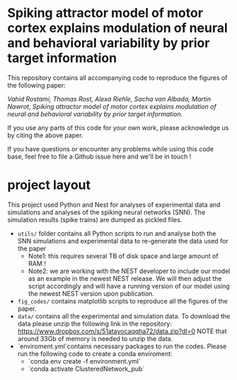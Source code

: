 # Spiking attractor model of motor cortex explains modulation of neural and behavioral variability by prior target information

This repository contains all accompanying code to reproduce the figures of the following paper:

*Vahid Rostami, Thomas Rost, Alexa Riehle, Sacha van Albada, Martin Nawrot, Spiking attractor model of motor cortex explains modulation of neural and behavioral variability by prior target information.*

If you use any parts of this code for your own work, please acknowledge us by citing the above paper.


If you have questions or encounter any problems while using this code base, feel free to file a Github issue here and we'll be in touch !

# project layout
This project used Python and Nest for analyses of experimental data and simulations and analyses of the spiking neural networks (SNN). The simulation results (spike trains) are dumped as pickled files.


* `utils/` folder contains all Python scripts to run and analyse both the SNN simulations and experimental data to re-generate the data used for the paper
  * Note1: this requires several TB of disk space and large amount of RAM !
  * Note2: we are working with the NEST developer to include our model as an example in the newest NEST release. We will then adjust the script accordingly and will have a running version of our model using the newest NEST version upon publication.
* `fig_codes/` contains matplotlib scripts to reproduce all the figures of the paper.
* `data/` contains all the experimental and simulation data. To download the data please unzip the following link in the repository: https://www.dropbox.com/s/51atayocaqqha72/data.zip?dl=0 NOTE that around 33Gb of memory is needed to unzip the data.
* `enviroment.yml´contains necessary packages to run the codes. Please run the following code to create a conda enviroment:
  * `conda env create -f environment.yml´
  * `conda activate ClusteredNetwork_pub´ 

